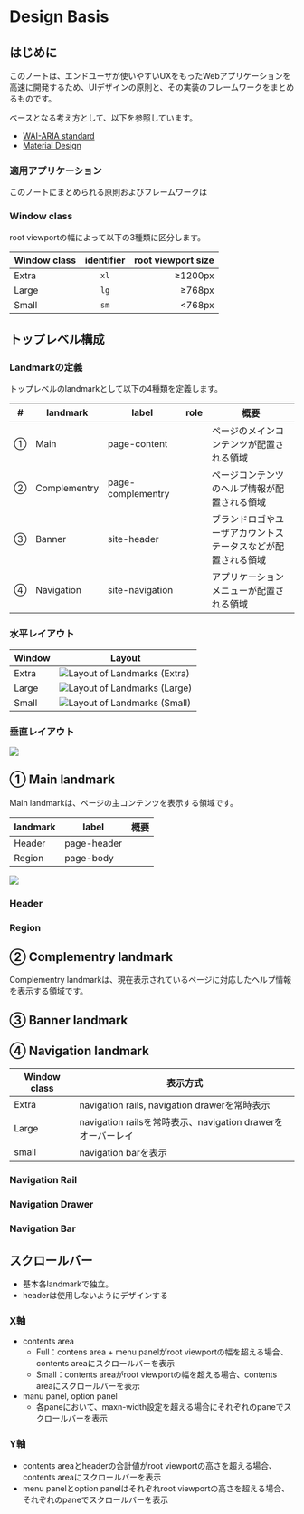 # Design Basis

## はじめに

このノートは、エンドユーザが使いやすいUXをもったWebアプリケーションを高速に開発するため、UIデザインの原則と、その実装のフレームワークをまとめるものです。

ベースとなる考え方として、以下を参照しています。

- [WAI-ARIA standard](https://www.w3.org/TR/wai-aria/)
- [Material Design](https://m3.material.io/)

### 適用アプリケーション

このノートにまとめられる原則およびフレームワークは

### Window class
root viewportの幅によって以下の3種類に区分します。

| Window class | identifier | root viewport size |
| --- | :---:  | ---: |
| Extra | `xl` | ≥1200px |
| Large | `lg` | ≥768px |
| Small | `sm` | <768px |

## トップレベル構成

### Landmarkの定義

トップレベルのlandmarkとして以下の4種類を定義します。

| # | landmark | label | role | 概要 |
| :---: | --- | --- | --- | --- |
| ① | Main | page-content | | ページのメインコンテンツが配置される領域 |
| ② | Complementry | page-complementry | | ページコンテンツのヘルプ情報が配置される領域 |
| ③ | Banner | site-header | | ブランドロゴやユーザアカウントステータスなどが配置される領域 |
| ④ | Navigation | site-navigation | | アプリケーションメニューが配置される領域 |

### 水平レイアウト

<table>
  <thead>
    <tr>
      <th>Window</th>
      <th>Layout</th>
    </tr>
  </thead>
  <tbody>
    <tr>
      <td style="vertical-align:top">Extra</td>
      <td><img src="./landmark-extra.drawio.svg" alt="Layout of Landmarks (Extra)"> </td>
    </tr>
    <tr>
      <td style="vertical-align:top">Large</td>
      <td><img src="./landmark-large.drawio.svg" alt="Layout of Landmarks (Large)"> </td>
    </tr>
    <tr>
      <td style="vertical-align:top">Small</td>
      <td><img src="./landmark-small.drawio.svg" alt="Layout of Landmarks (Small)"> </td>
    </tr>
  </tbody>
</table>

### 垂直レイアウト

![](./landmark-layer.drawio.svg)

## ① Main landmark

Main landmarkは、ページの主コンテンツを表示する領域です。

| landmark | label | 概要 |
| --- | --- | --- |
| Header | page-header | |
| Region | page-body | |

![](./landmark-detail-main.drawio.svg)

### Header

### Region

## ② Complementry landmark

Complementry landmarkは、現在表示されているページに対応したヘルプ情報を表示する領域です。

## ③ Banner landmark

## ④ Navigation landmark

| Window class | 表示方式 |
| --- | --- |
| Extra | navigation rails, navigation drawerを常時表示 |
| Large | navigation railsを常時表示、navigation drawerをオーバーレイ |
| small | navigation barを表示 |

### Navigation Rail

### Navigation Drawer

### Navigation Bar


## スクロールバー

- 基本各landmarkで独立。
- headerは使用しないようにデザインする

### X軸
- contents area
  - Full：contens area + menu panelがroot viewportの幅を超える場合、contents areaにスクロールバーを表示
  - Small：contents areaがroot viewportの幅を超える場合、contents areaにスクロールバーを表示
- manu panel, option panel
  - 各paneにおいて、maxn-width設定を超える場合にそれぞれのpaneでスクロールバーを表示

### Y軸
- contents areaとheaderの合計値がroot viewportの高さを超える場合、contents areaにスクロールバーを表示
- menu panelとoption panelはそれぞれroot viewportの高さを超える場合、それぞれのpaneでスクロールバーを表示

